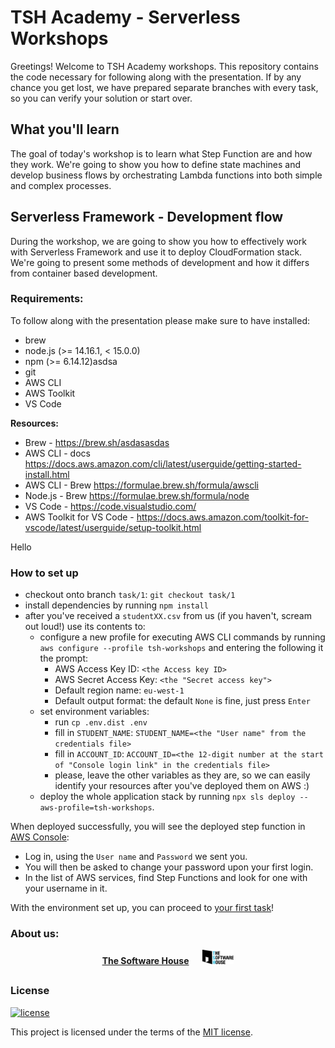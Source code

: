 # TSH Academy - Serverless Workshops
Greetings!
Welcome to TSH Academy workshops. This repository contains the code necessary for following along with the presentation.
If by any chance you get lost, we have prepared separate branches with every task, so you can verify your solution or start over.

## What you'll learn
The goal of today's workshop is to learn what Step Function are and how they work. We're going to show you how to define
state machines and develop business flows by orchestrating Lambda functions into both simple and complex processes.

## Serverless Framework - Development flow
During the workshop, we are going to show you how to effectively work with Serverless Framework and use it to deploy CloudFormation
stack. We're going to present some methods of development and how it differs from container based development.

### Requirements:
To follow along with the presentation please make sure to have installed:
- brew
- node.js (>= 14.16.1, < 15.0.0)
- npm (>= 6.14.12)asdsa
- git
- AWS CLI
- AWS Toolkit
- VS Code

**Resources:**
- Brew - https://brew.sh/asdasasdas
- AWS CLI - docs https://docs.aws.amazon.com/cli/latest/userguide/getting-started-install.html
- AWS CLI - Brew https://formulae.brew.sh/formula/awscli
- Node.js - Brew https://formulae.brew.sh/formula/node
- VS Code - https://code.visualstudio.com/
- AWS Toolkit for VS Code - https://docs.aws.amazon.com/toolkit-for-vscode/latest/userguide/setup-toolkit.html

Hello

### How to set up
- checkout onto branch `task/1`: `git checkout task/1`
- install dependencies by running `npm install`
- after you've received a `studentXX.csv` from us (if you haven't, scream out loud!) use its contents to:
  - configure a new profile for executing AWS CLI commands by running `aws configure --profile tsh-workshops` and entering the following it the prompt:
    - AWS Access Key ID: `<the Access key ID>`
    - AWS Secret Access Key: `<the "Secret access key">`
    - Default region name: `eu-west-1`
    - Default output format: the default `None` is fine, just press `Enter`
  - set environment variables:
    - run `cp .env.dist .env`
    - fill in `STUDENT_NAME`: `STUDENT_NAME=<the "User name" from the credentials file>`
    - fill in `ACCOUNT_ID`: `ACCOUNT_ID=<the 12-digit number at the start of "Console login link" in the credentials file>`
    - please, leave the other variables as they are, so we can easily identify your resources after you've deployed them on AWS :)
  - deploy the whole application stack by running `npx sls deploy --aws-profile=tsh-workshops`.

When deployed successfully, you will see the deployed step function in [AWS Console](https://eu-west-1.console.aws.amazon.com/states/home?region=eu-west-1#/statemachines):
  * Log in, using the `User name` and `Password` we sent you.
  * You will then be asked to change your password upon your first login.
  * In the list of AWS services, find Step Functions and look for one with your username in it.

With the environment set up, you can proceed to [your first task](tasks/task-1.md)!


### **About us:**

<p align="center">
  <a href="https://tsh.io/pl"><b>The Software House</b></a>
  &emsp;
  <img src="data/tsh.png" alt="tsh.png" width="50" />
</p>

##

### License

[![license](https://img.shields.io/badge/license-MIT-4dc71f.svg)](https://raw.githubusercontent.com/TheSoftwareHouse/serverless-boilerplate/main/LICENSE)

This project is licensed under the terms of the [MIT license](/LICENSE).
